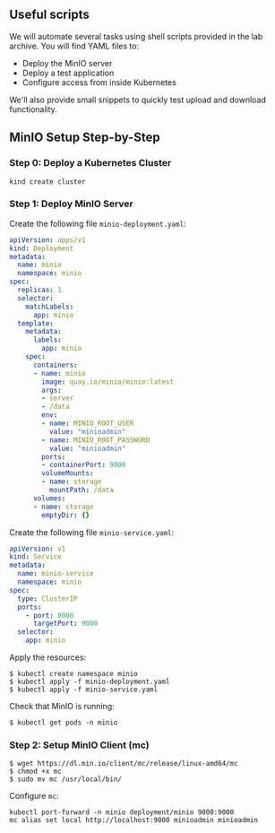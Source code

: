 ## Useful scripts

We will automate several tasks using shell scripts provided in the lab archive. You will find YAML files to:
- Deploy the MinIO server
- Deploy a test application
- Configure access from inside Kubernetes

We'll also provide small snippets to quickly test upload and download functionality.

## MinIO Setup Step-by-Step

### Step 0: Deploy a Kubernetes Cluster

```shell-session
kind create cluster
```

### Step 1: Deploy MinIO Server

Create the following file `minio-deployment.yaml`:

```yaml
apiVersion: apps/v1
kind: Deployment
metadata:
  name: minio
  namespace: minio
spec:
  replicas: 1
  selector:
    matchLabels:
      app: minio
  template:
    metadata:
      labels:
        app: minio
    spec:
      containers:
      - name: minio
        image: quay.io/minio/minio:latest
        args:
        - server
        - /data
        env:
        - name: MINIO_ROOT_USER
          value: "minioadmin"
        - name: MINIO_ROOT_PASSWORD
          value: "minioadmin"
        ports:
        - containerPort: 9000
        volumeMounts:
        - name: storage
          mountPath: /data
      volumes:
      - name: storage
        emptyDir: {}
```

Create the following file `minio-service.yaml`:

```yaml
apiVersion: v1
kind: Service
metadata:
  name: minio-service
  namespace: minio
spec:
  type: ClusterIP
  ports:
    - port: 9000
      targetPort: 9000
  selector:
    app: minio
```

Apply the resources:

```shell-session
$ kubectl create namespace minio
$ kubectl apply -f minio-deployment.yaml
$ kubectl apply -f minio-service.yaml
```

Check that MinIO is running:

```shell-session
$ kubectl get pods -n minio
```

### Step 2: Setup MinIO Client (mc)

```shell-session
$ wget https://dl.min.io/client/mc/release/linux-amd64/mc
$ chmod +x mc
$ sudo mv mc /usr/local/bin/
```

Configure `mc`:

```shell-session
kubectl port-forward -n minio deployment/minio 9000:9000
mc alias set local http://localhost:9000 minioadmin minioadmin
```

